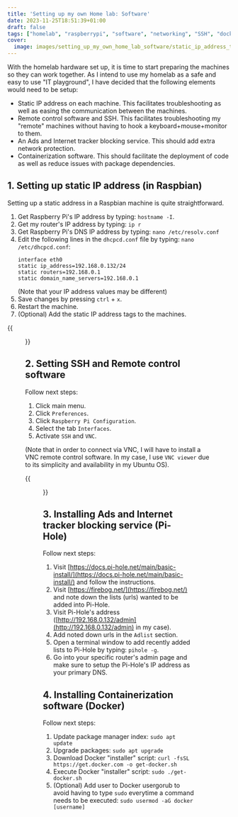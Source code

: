 ```yaml
---
title: 'Setting up my own Home lab: Software'
date: 2023-11-25T18:51:39+01:00
draft: false
tags: ["homelab", "raspberrypi", "software", "networking", "SSH", "docker", "Pi-Hole"]
cover:
  image: images/setting_up_my_own_home_lab_software/static_ip_address_tags.jpeg
---
```


With the homelab hardware set up, it is time to start preparing the machines so they can work together. As I intend to use my homelab as a safe and easy to use "IT playground", I have  decided that the following elements would need to be setup:
* Static IP address on each machine. This facilitates troubleshooting as well as easing the communication between the machines.
* Remote control software and SSH. This facilitates troubleshooting my "remote" machines without having to hook a keyboard+mouse+monitor to them.
* An Ads and Internet tracker blocking service. This should add extra network protection.
* Containerization software. This should facilitate the deployment of code as well as reduce issues with package dependencies.

## 1. Setting up static IP address (in Raspbian)
Setting up a static address in a Raspbian machine is quite straightforward. 
1. Get Raspberry Pi's IP address by typing: `hostname -I`.
2. Get my router's IP address by typing: `ip r`
3. Get Raspberry Pi's DNS IP address by typing: `nano /etc/resolv.conf`
4. Edit the following lines in the `dhcpcd.conf` file by typing: `nano /etc/dhcpcd.conf`:
    ```
    interface eth0
    static ip_address=192.168.0.132/24
    static routers=192.168.0.1
    static domain_name_servers=192.168.0.1
    ```
    (Note that your IP address values may be different)
5. Save changes by pressing `ctrl` + `x`.
6. Restart the machine.
7. (Optional) Add the static IP address tags to the machines.

{{<figure src="/images/setting_up_my_own_home_lab_software/static_ip_address_tags.jpeg" title="Static IP address tags." alt="Static IP address tags." width="100%">}}

## 2. Setting SSH and Remote control software
Follow next steps:
1. Click main menu.
2. Click `Preferences`.
3. Click `Raspberry Pi Configuration`.
4. Select the tab `Interfaces`.
5. Activate `SSH` and `VNC`.

(Note that in order to connect via VNC, I will have to install a VNC remote control software. In my case, I use `VNC viewer` due to its simplicity and availability in my Ubuntu OS).

{{<figure src="/images/setting_up_my_own_home_lab_software/enabling_ssh_and_vnc.png" title="Enabling SSH and VNC." alt="Enabling SSH and VNC." width="100%">}}

## 3. Installing Ads and Internet tracker blocking service (Pi-Hole)
Follow next steps:
1. Visit [https://docs.pi-hole.net/main/basic-install/](https://docs.pi-hole.net/main/basic-install/) and follow the instructions.
2. Visit [https://firebog.net/](https://firebog.net/) and note down the lists (urls) wanted to be added into Pi-Hole.
3. Visit Pi-Hole's address ([http://192.168.0.132/admin](http://192.168.0.132/admin) in my case).
4. Add noted down urls in the `Adlist` section.
5. Open a terminal window to add recently added lists to Pi-Hole by typing: `pihole -g`.
6. Go into your specific router's admin page and make sure to setup the Pi-Hole's IP address as your primary DNS. 

## 4. Installing Containerization software (Docker)
Follow next steps:
1. Update package manager index: `sudo apt update`
2. Upgrade packages: `sudo apt upgrade`
3. Download Docker "installer" script: `curl -fsSL https://get.docker.com -o get-docker.sh`
4. Execute Docker "installer" script: `sudo ./get-docker.sh`
5. (Optional) Add user to Docker usergorub to avoid having to type `sudo` everytime a command needs to be executed: `sudo usermod -aG docker [username]`


